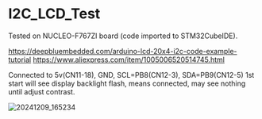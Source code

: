 # I2C_LCD_Test

 Tested on NUCLEO-F767ZI board (code imported to STM32CubeIDE).
 
 https://deepbluembedded.com/arduino-lcd-20x4-i2c-code-example-tutorial
 https://www.aliexpress.com/item/1005006520514745.html

Connected to 5v(CN11-18), GND,  SCL=PB8(CN12-3), SDA=PB9(CN12-5)
1st start will see display backlight flash, means connected, may see nothing until adjust contrast.
 
![20241209_165234](https://github.com/user-attachments/assets/c20fd49a-6e95-4ab7-ba32-46973a8eef64)

